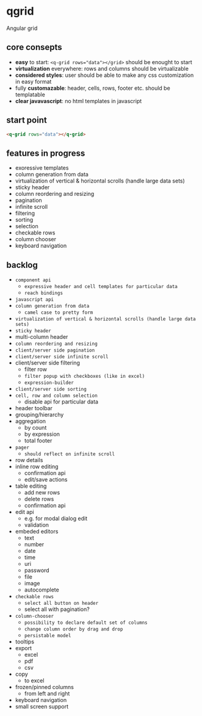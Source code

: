 # qgrid
Angular grid

## core consepts
* **easy** to start: ```<q-grid rows="data"></grid>``` should be enought to start
* **virtualization** everywhere: rows and columns should be virtualizable
* **considered styles**: user should be able to make any css customization in easy format
* fully **customazable**: header, cells, rows, footer etc. should be templatable 
* **clear javavascript**: no html templates in javascript

## start point
```html
<q-grid rows="data"></q-grid>
```

## features in progress
* exoressive templates
* column generation from data
* virtualization of vertical & horizontal scrolls (handle large data sets)
* sticky header
* column reordering and resizing
* pagination
* infinite scroll
* filtering
* sorting
* selection
* checkable rows
* column chooser
* keyboard navigation

## backlog
* `component api`
    *   `expressive header and cell templates for particular data`
    *   `reach bindings`
* `javascript api`
* `column generation from data`
    * `camel case to pretty form`
* `virtualization of vertical & horizontal scrolls (handle large data sets)`
* `sticky header`
* multi-column header
* `column reordering and resizing`
* `client/server side pagination`
* `client/server side infinite scroll`
* client/server side filtering
    *  filter row
    *  `filter popup with checkboxes (like in excel)`
    *  `expression-builder`
* `client/server side sorting`
* `cell, row and column selection`
    * disable api for particular data
* header toolbar
* grouping/hierarchy
* aggregation
    * by count
    * by expression
    * total footer
* `pager`
    * `should reflect on infinite scroll`
* row details
* inline row editing
    * confirmation api
    * edit/save actions
* table editing 
    *  add new rows
    *  delete rows
    *  confirmation api
*  edit api
    *  e.g. for modal dialog edit
    *  validation
* embeded editors
    *  text
    *  number
    *  date
    *  time
    *  uri
    *  password
    *  file
    *  image
    *  autocomplete
* `checkable rows`
    *  `select all button on header`
    *  select all with pagination?
* `column-chooser`
    * `possibility to declare default set of columns`
    * `change column order by drag and drop`
    * `persistable model`
* tooltips
* export
    * excel
    * pdf
    * csv
* copy
    *  to excel
*  frozen/pinned columns
    *  from left and right
*  keyboard navigation
*  small screen support